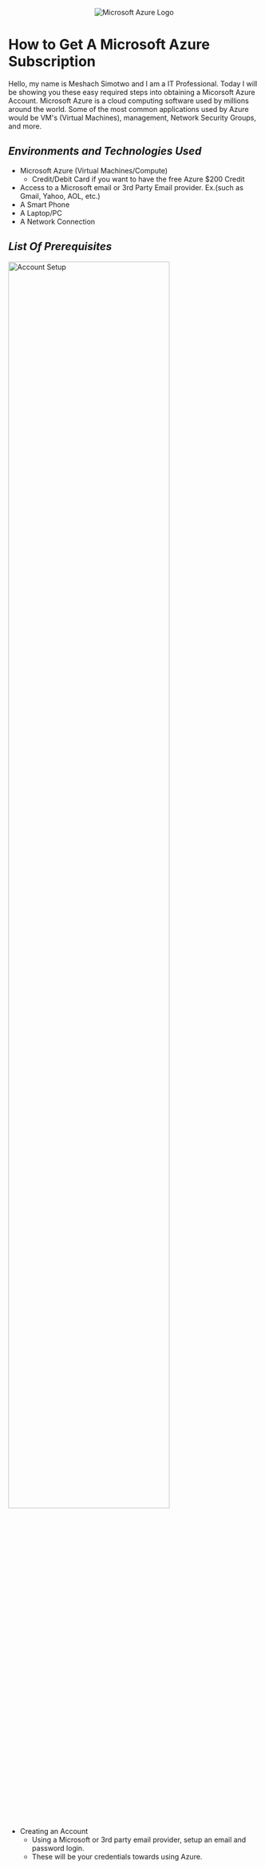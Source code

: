 <p align="center">
<img src="https://i.imgur.com/XM5q3pm.jpg" alt="Microsoft Azure Logo"/>
</p>

<h1>How to Get A Microsoft Azure Subscription</h1>
Hello, my name is Meshach Simotwo and I am a IT Professional. Today I will be showing you these easy required steps into obtaining a Micorsoft Azure Account. Microsoft Azure is a cloud computing software used by millions around the world. Some of the most common applications used by Azure would be VM's (Virtual Machines), management, Network Security Groups, and more.<br />

*<h2>Environments and Technologies Used</h2>*
- Microsoft Azure (Virtual Machines/Compute)
  - Credit/Debit Card if you want to have the free Azure $200 Credit
- Access to a Microsoft email or 3rd Party Email provider. Ex.(such as Gmail, Yahoo, AOL, etc.)
- A Smart Phone
- A Laptop/PC
- A Network Connection

*<h2>List Of Prerequisites</h2>*

<p>
<img src="https://i.imgur.com/zJqyKOL.png" height="80%" width="80%" alt="Account Setup"/>
</p>

- Creating an Account
  - Using a Microsoft or 3rd party email provider, setup an email and password login.
  - These will be your credentials towards using Azure.



